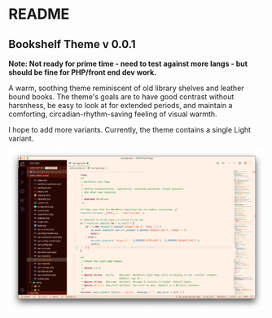 # README
## Bookshelf Theme v 0.0.1

**Note: Not ready for prime time - need to test against more langs - but should be fine for PHP/front end dev work.**

A warm, soothing theme reminiscent of old library shelves and leather bound books. The theme's goals are to have good contrast without harsnhess, be easy to look at for extended periods, and maintain a comforting, circadian-rhythm-saving feeling of visual warmth.

I hope to add more variants. Currently, the theme contains a single Light variant.

![Screenshot of Bookshelf Theme](https://raw.githubusercontent.com/tobybot/VSCode-Bookshelf-Theme/master/Screenshot.png)
